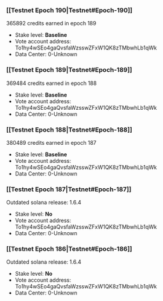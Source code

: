 ### [[Testnet Epoch 190|Testnet#Epoch-190]]
365892 credits earned in epoch 189
* Stake level: **Baseline** 
* Vote account address: To1hy4wSEo4gaQvsfaWzsswZFxW1QK8zTMbwhLb1qWk
* Data Center: 0-Unknown
### [[Testnet Epoch 189|Testnet#Epoch-189]]
369484 credits earned in epoch 188
* Stake level: **Baseline** 
* Vote account address: To1hy4wSEo4gaQvsfaWzsswZFxW1QK8zTMbwhLb1qWk
* Data Center: 0-Unknown
### [[Testnet Epoch 188|Testnet#Epoch-188]]
380489 credits earned in epoch 187
* Stake level: **Baseline** 
* Vote account address: To1hy4wSEo4gaQvsfaWzsswZFxW1QK8zTMbwhLb1qWk
* Data Center: 0-Unknown
### [[Testnet Epoch 187|Testnet#Epoch-187]]
Outdated solana release: 1.6.4
* Stake level: **No** 
* Vote account address: To1hy4wSEo4gaQvsfaWzsswZFxW1QK8zTMbwhLb1qWk
* Data Center: 0-Unknown
### [[Testnet Epoch 186|Testnet#Epoch-186]]
Outdated solana release: 1.6.4
* Stake level: **No** 
* Vote account address: To1hy4wSEo4gaQvsfaWzsswZFxW1QK8zTMbwhLb1qWk
* Data Center: 0-Unknown